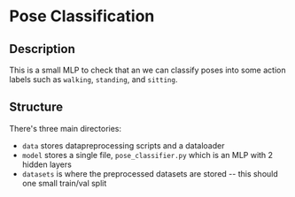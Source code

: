 # Pose Classification

## Description

This is a small MLP to check that an we can classify poses into some action labels such as `walking`, `standing`, and `sitting`.

## Structure

There's three main directories:
- `data` stores datapreprocessing scripts and a dataloader 
- `model` stores a single file, `pose_classifier.py` which is an MLP with 2 hidden layers
- `datasets` is where the preprocessed datasets are stored -- this should one small train/val split
 
